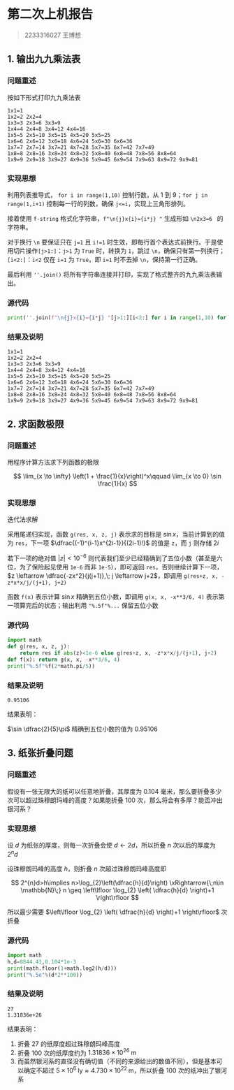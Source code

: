 # 第二次上机报告

> 2233316027 王博想

## 1. 输出九九乘法表

### 问题重述

按如下形式打印九九乘法表

```
1x1=1 
1x2=2 2x2=4 
1x3=3 2x3=6 3x3=9 
1x4=4 2x4=8 3x4=12 4x4=16 
1x5=5 2x5=10 3x5=15 4x5=20 5x5=25 
1x6=6 2x6=12 3x6=18 4x6=24 5x6=30 6x6=36 
1x7=7 2x7=14 3x7=21 4x7=28 5x7=35 6x7=42 7x7=49 
1x8=8 2x8=16 3x8=24 4x8=32 5x8=40 6x8=48 7x8=56 8x8=64 
1x9=9 2x9=18 3x9=27 4x9=36 5x9=45 6x9=54 7x9=63 8x9=72 9x9=81 
```

### 实现思想

利用列表推导式， `for i in range(1,10)` 控制行数，从 1 到 9；`for j in range(1,i+1)` 控制每一行的列数，确保 `j<=i`，实现上三角形排列。

接着使用 `f-string` 格式化字符串，`f"\n{j}x{i}={i*j} "` 生成形如 `\n2x3=6 ` 的字符串。

对于换行 `\n` 要保证只在 `j=1` 且 `i!=1` 时生效，即每行首个表达式前换行。于是使用切片操作`[j>1:]`：`j>1` 为 `True` 时，转换为 `1`，跳过 `\n`，确保只有第一列换行；`[i<2:]`：`i<2` 仅在 `i=1` 为 `True`，即 `i=1` 时不去掉 `\n`，保持第一行正确。

最后利用 `''.join()` 将所有字符串连接并打印，实现了格式整齐的九九乘法表输出。

### 源代码

```python
print(''.join(f"\n{j}x{i}={i*j} "[j>1:][i<2:] for i in range(1,10) for j in range(1,i+1)))
```

### 结果及说明

```
1x1=1 
1x2=2 2x2=4 
1x3=3 2x3=6 3x3=9 
1x4=4 2x4=8 3x4=12 4x4=16 
1x5=5 2x5=10 3x5=15 4x5=20 5x5=25 
1x6=6 2x6=12 3x6=18 4x6=24 5x6=30 6x6=36 
1x7=7 2x7=14 3x7=21 4x7=28 5x7=35 6x7=42 7x7=49 
1x8=8 2x8=16 3x8=24 4x8=32 5x8=40 6x8=48 7x8=56 8x8=64 
1x9=9 2x9=18 3x9=27 4x9=36 5x9=45 6x9=54 7x9=63 8x9=72 9x9=81 
```

## 2. 求函数极限

### 问题重述

用程序计算方法求下列函数的极限

$$
\lim_{x \to \infty} \left(1 + \frac{1}{x}\right)^x\qquad  \lim_{x \to 0} \sin \frac{1}{x}
$$

### 实现思想

迭代法求解

采用尾递归实现，函数 `g(res, x, z, j)` 表示求的目标是 $\sin x$，当前计算到的值为 `res`，下一项 $\dfrac{(-1)^{i-1}x^{2i-1}}{(2i-1)!}$ 的值是 `z`，而 `j` 则存储 $2i$

若下一项的绝对值 $|z|<10^{-6}$ 则代表我们至少已经精确到了五位小数（甚至是六位，为了保险起见使用 `1e-6` 而非 `1e-5`），即可返回 `res`，否则继续计算下一项，$z \leftarrow \dfrac{-zx^2}{j(j+1)},\; j \leftarrow j+2$，即调用 `g(res+z, x, -z*x*x/j/(j+1), j+2)`

函数 `f(x)` 表示计算 $\sin x$ 精确到五位小数，即调用 `g(x, x, -x**3/6, 4)` 表示第一项算完后的状态；输出利用 `"%.5f"%...` 保留五位小数

### 源代码

```python
import math
def g(res, x, z, j):
    return res if abs(z)<1e-6 else g(res+z, x, -z*x*x/j/(j+1), j+2)
def f(x): return g(x, x, -x**3/6, 4)
print("%.5f"%f(2*math.pi/5))
```

### 结果及说明

```
0.95106
```

结果表明：

$\sin \dfrac{2}{5}\pi$ 精确到五位小数的值为 $0.95106$

## 3. 纸张折叠问题

### 问题重述

假设有一张无限大的纸可以任意地折叠，其厚度为 $0.104$ 毫米，那么要折叠多少次可以超过珠穆朗玛峰的高度？如果能折叠 $100$ 次，那么将会有多厚？能否冲出银河系？

### 实现思想

设 $d$ 为纸张的厚度，则每一次折叠会使 $d \leftarrow 2d$，所以折叠 $n$ 次以后的厚度为 $2^{n}d$

设珠穆朗玛峰的高度 $h$，则折叠 $n$ 次超过珠穆朗玛峰高度即

$$
2^{n}d>h\implies n>\log_{2}\left(\dfrac{h}{d}\right) \xRightarrow{\;n\in \mathbb{N}\;} n \geq \left\lfloor \log_{2} \left( \dfrac{h}{d} \right)+1  \right\rfloor 
$$

所以最少需要 $\left\lfloor \log_{2} \left( \dfrac{h}{d} \right)+1  \right\rfloor$ 次折叠

### 源代码

```python
import math
h,d=8844.43,0.104*1e-3
print(math.floor(1+math.log2(h/d)))
print("%.5e"%(d*2**100))
```

### 结果及说明

```
27
1.31836e+26
```

结果表明：

1. 折叠 $27$ 的纸厚度超过珠穆朗玛峰高度
2. 折叠 $100$ 次的纸厚度约为 $1.31836 \times 10^{26} \;\mathrm{m}$
3. 而虽然银河系的直径没有确切值（不同的来源给出的数值不同），但是基本可以确定不超过 $5 \times 10 ^{6}\; \text{ly} \approx 4.730 \times 10 ^{22}\;\mathrm{m}$，所以折叠 $100$ 次的纸冲出了银河系
